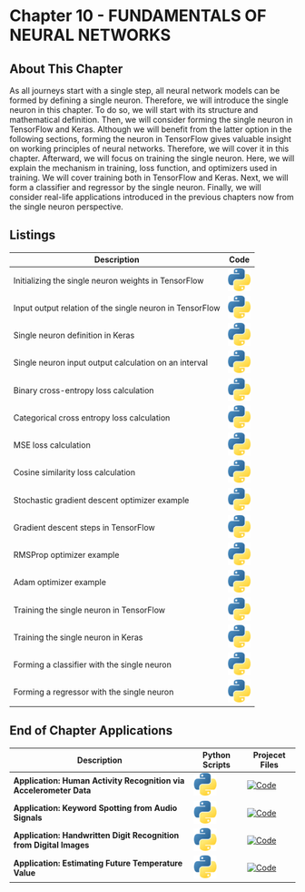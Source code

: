 # Chapter 10 - FUNDAMENTALS OF NEURAL NETWORKS

## About This Chapter

As all journeys start with a single step, all neural network models can be formed by defining a single neuron. Therefore, we will introduce the single neuron in this chapter. To do so, we will start with its structure and mathematical definition. Then, we will consider forming the single neuron in TensorFlow and Keras. Although we will benefit from the latter option in the following sections, forming the neuron in TensorFlow gives valuable insight on working principles of neural networks. Therefore, we will cover it in this chapter. Afterward, we will focus on training the single neuron. Here, we will explain the mechanism in training, loss function, and optimizers used in training. We will cover training both in TensorFlow and Keras. Next, we will form a classifier and regressor by the single neuron. Finally, we will consider real-life applications introduced in the previous chapters now from the single neuron perspective.

## Listings
<center>

| Description                                               | Code                                                                        |
|---------------------------------------------------------- | --------------------------------------------------------------------------- |
| Initializing the single neuron weights in TensorFlow      | [![Code](../Images/py.png)](PythonScripts/tf_model_class.py)                |
| Input output relation of the single neuron in TensorFlow  | [![Code](../Images/py.png)](PythonScripts/tf_model_call.py)                 |
| Single neuron definition in Keras                         | [![Code](../Images/py.png)](PythonScripts/keras_neuron_def.py)              |
| Single neuron input output calculation on an interval     | [![Code](../Images/py.png)](PythonScripts/decision_boundary.py)             |
| Binary cross-entropy loss calculation                     | [![Code](../Images/py.png)](PythonScripts/bce.py)                           |
| Categorical cross entropy loss calculation                | [![Code](../Images/py.png)](PythonScripts/cce.py)                           |
| MSE loss calculation                                      | [![Code](../Images/py.png)](PythonScripts/mse.py)                           |
| Cosine similarity loss calculation                        | [![Code](../Images/py.png)](PythonScripts/cos_sim.py)                       |
| Stochastic gradient descent optimizer example             | [![Code](../Images/py.png)](PythonScripts/sgd.py)                           |
| Gradient descent steps in TensorFlow                      | [![Code](../Images/py.png)](PythonScripts/gradient_step.py)                 |
| RMSProp optimizer example                                 | [![Code](../Images/py.png)](PythonScripts/rmsprop.py)                       |
| Adam optimizer example                                    | [![Code](../Images/py.png)](PythonScripts/adam.py)                          |
| Training the single neuron in TensorFlow                  | [![Code](../Images/py.png)](PythonScripts/tf_train_loop.py)                 |
| Training the single neuron in Keras                       | [![Code](../Images/py.png)](PythonScripts/single_neuron_regressor.py)       |
| Forming a classifier with the single neuron               | [![Code](../Images/py.png)](PythonScripts/single_neuron_classifier.py)      |
| Forming a regressor with the single neuron                | [![Code](../Images/py.png)](PythonScripts/single_neuron_regressor_sine.py)  |

</center>


## End of Chapter Applications

<center>

| Description                         | Python Scripts                                                                                 | Projecet Files |
| ----------------------------------- | ---------------------------------------------------------------------------------------------- | -------------- |
| **Application: Human Activity Recognition via Accelerometer Data** | [![Code](../Images/py.png)](EOC1/har_perceptron.py)             | [![Code]()]()  |
| **Application: Keyword Spotting from Audio Signals**               | [![Code](../Images/py.png)](EOC2/fsdd_perceptron.py)            | [![Code]()]()  |
| **Application: Handwritten Digit Recognition from Digital Images** | [![Code](../Images/py.png)](EOC3/mnist_perceptron_train.py)     | [![Code]()]()  |
| **Application: Estimating Future Temperature Value**               | [![Code](../Images/py.png)](EOC4/temperature_pred.py)           | [![Code]()]()  |

</center>

